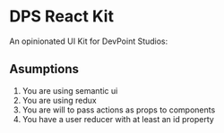 # DPS React Kit

An opinionated UI Kit for DevPoint Studios:

## Asumptions
1. You are using semantic ui
2. You are using redux
3. You are will to pass actions as props to components
4. You have a user reducer with at least an id property
